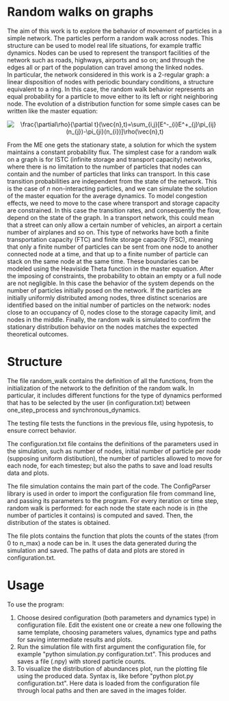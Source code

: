 # Random walks on graphs
The aim of this work is to explore the behavior of movement of particles in a simple network. The particles perform a random walk across nodes. This structure can be used to model real life situations, for example traffic dynamics. Nodes can be used to represent the transport facilities of the network such as roads, highways, airports and so on; and through the edges all or part of the population can travel among the linked nodes.<br/> 
In particular, the network considered in this work is a 2-regular graph: a linear disposition of nodes with periodic boundary conditions, a structure equivalent to a ring. In this case, the random walk behavior represents an equal probability for a particle to move either to its left or right neighboring node. The evolution of a distribution function for some simple cases can be written like the master equation: <br /> 

<p align="center">
<img src="https://latex.codecogs.com/svg.image?\frac{\partial\rho}{\partial&space;t}(\vec{n},t)=\sum_{i,j}[E^-_{i}E^&plus;_{j}\pi_{ij}(n_{j})-\pi_{ji}(n_{i})]\rho(\vec{n},t)" title="\frac{\partial\rho}{\partial t}(\vec{n},t)=\sum_{i,j}[E^-_{i}E^+_{j}\pi_{ij}(n_{j})-\pi_{ji}(n_{i})]\rho(\vec{n},t)" />
</p>

From the ME one gets the stationary state, a solution for which the system maintains a constant probability flux.
The simplest case for a random walk on a graph is for ISTC (infinite storage and transport capacity) networks, where there is no limitation to the number of particles that nodes can contain and the number of particles that links can transport. In this case transition probabilities are independent from the state of the network. This is the case of $n$ non-interacting particles, and we can simulate the solution of the master equation for the average dynamics.
To model congestion effects, we need to move to the case where transport and storage capacity are constrained. In this case the transition rates, and consequently the flow, depend on the state of the graph. In a transport network, this could mean that a street can only allow a certain number of vehicles, an airport a certain number of airplanes and so on. 
This type of networks have both a finite transportation capacity (FTC) and finite
storage capacity (FSC), meaning that only a finite number of particles can be sent from
one node to another connected node at a time, and that up to a finite number of particle
can stack on the same node at the same time.
These boundaries can be modeled using the Heaviside Theta function in the master equation.
After the imposing of constraints, the probability to obtain an empty or a full node are not negligible. In this case the behavior of the system depends on the number of particles initially posed on the network.
If the particles are initially uniformly distributed among nodes, three distinct scenarios are identified based on the initial number of particles on the network: nodes close to an occupancy of $0$, nodes close to the storage capacity limit, and nodes in the middle. Finally, the random walk is simulated to confirm the stationary distribution behavior on the nodes matches the expected theoretical outcomes.


# Structure
The file random_walk contains the definition of all the functions, from the initialization of the network to the definition of the random walk. In particular, it includes different functions for the type of dynamics performed that has to be selected by the user (in configuration.txt) between one_step_process and synchronous_dynamics. 

The testing file tests the functions in the previous file, using hypotesis, to ensure correct behavior.

The configuration.txt file contains the definitions of the parameters used in the simulation, such as number of nodes, initial number of particle per node (supposing uniform distibution), the number of particles allowed to move for each node, for each timestep; but also the paths to save and load results data and plots. 

The file simulation contains the main part of the code. The ConfigParser library is used in order to import the configuration file from command line, and passing its parameters to the program. For every iteration or time step, random walk is performed: for each node the state each node is in (the number of particles it contains) is computed and saved. Then, the distribution of the states is obtained. 

The file plots contains the function that plots the counts of the states (from 0 to n_max) a node can be in. It uses the data generated during the simulation and saved. The paths of data and plots are stored in configuration.txt. 


# Usage
To use the program:
1. Choose desired configuration (both parameters and dynamics type) in configuration file. Edit the existent one or create a new one following the same template, choosing parameters values, dynamics type and paths for saving intermediate results and plots.
2. Run the simulation file with first argument the configuration file, for example "python simulation.py configuration.txt". This produces and saves a file (.npy) with stored particle counts.
4. To visualize the distribution of abundances plot, run the plotting file using the produced data. Syntax is, like before "python plot.py configuration.txt". Here data is loaded from the configuration file through local paths and then are saved in the images folder.
